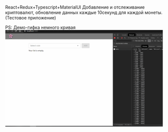React+Redux+Typescript+MaterialUI
Добавление и отслеживание криптовалют, обновление данных каждые 10секунд для каждой монеты. (Тестовое приложение)

PS: Демо-гифка немного кривая
<img src="demo.gif"/>